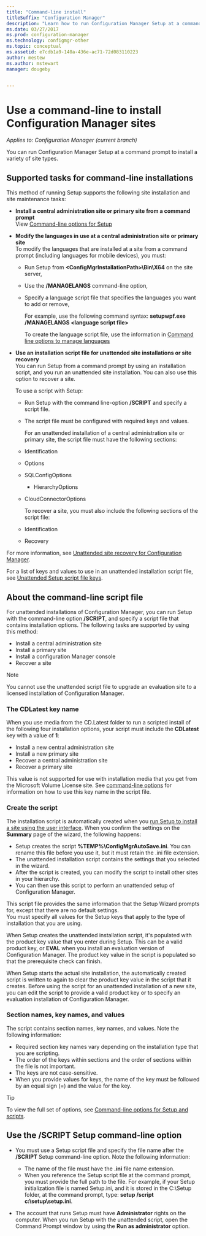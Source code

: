 ```yaml
---
title: "Command-line install"
titleSuffix: "Configuration Manager"
description: "Learn how to run Configuration Manager Setup at a command prompt for a variety of site installations."
ms.date: 03/27/2017
ms.prod: configuration-manager
ms.technology: configmgr-other
ms.topic: conceptual
ms.assetid: e7cdb1a9-140a-436e-ac71-72d083110223
author: mestew
ms.author: mstewart
manager: dougeby


---
```

# Use a command-line to install Configuration Manager sites

*Applies to: Configuration Manager (current branch)*

 You can run Configuration Manager Setup at a command prompt to install a variety of site types.

## Supported tasks for command-line installations
 This method of running Setup supports the following site installation and site maintenance tasks:

- **Install a central administration site or primary site from a command prompt**  
  View [Command-line options for Setup](../../../../core/servers/deploy/install/command-line-options-for-setup.md)

- **Modify the languages in use at a central administration site or primary site**  
   To modify the languages that are installed at a site from a command prompt (including languages for mobile devices), you must:  

  - Run Setup from **&lt;ConfigMgrInstallationPath\>\Bin\X64** on the site server,
  - Use the **/MANAGELANGS** command-line option,
  - Specify a language script file that specifies the languages you want to add or remove,  

    For example, use the following command syntax: **setupwpf.exe /MANAGELANGS &lt;language script file\>**  

    To create the language script file, use the information in [Command line options to manage languages](../../../../core/servers/deploy/install/command-line-options-for-setup.md#bkmk_Lang)  

- **Use an installation script file for unattended site installations or site recovery**  
   You can run Setup from a command prompt by using an installation script, and you run an unattended site installation. You can also use this option to recover a site.    

   To use a script with Setup:  

  - Run Setup with the command line-option **/SCRIPT** and specify a script file.  

  - The script file must be configured with required keys and values.  

    For an unattended installation of a central administration site or primary site, the script file must have the following sections:  

  - Identification    
  - Options    
  - SQLConfigOptions    
    -   HierarchyOptions    
  - CloudConnectorOptions   

    To recover a site, you must also include the following sections of the script file:  

  - Identification  
  - Recovery

For more information, see [Unattended site recovery for Configuration Manager](/sccm/protect/understand/unattended-recovery).  

For a list of keys and values to use in an unattended installation script file, see [Unattended Setup script file keys](../../../../core/servers/deploy/install/command-line-options-for-setup.md#bkmk_Unattended).  

## About the command-line script file  
 For unattended installations of Configuration Manager, you can run Setup with the command-line option **/SCRIPT**, and specify a script file that contains  installation options. The following tasks are supported by using this method:  

-   Install a central administration site  
-   Install a primary site  
-   Install a configuration Manager console  
-   Recover a site  

> [!NOTE]  
>  You cannot use the unattended script file to upgrade an evaluation site to a licensed installation of Configuration Manager.  

### The CDLatest key name
When you use media from the CD.Latest folder to run a scripted install of the following four installation options, your script  must include the **CDLatest** key with a value of  **1**:
- Install a new central administration site
- Install a new primary site
- Recover a central administration site
- Recover a primary site

This value is not supported for use with installation media that you get from the Microsoft Volume License site.
See [command-line options](/sccm/core/servers/deploy/install/command-line-options-for-setup) for information on how to use this key name in the script file.



### Create the script
The installation script is automatically created when you [run Setup to install a site using the user interface](../../../../core/servers/deploy/install/use-the-setup-wizard-to-install-sites.md).  When you confirm the settings on the **Summary** page of the wizard, the following happens:  

-   Setup creates the script **%TEMP%\ConfigMgrAutoSave.ini**.  You can rename this file before you use it, but it must retain the .ini file extension.  
-   The unattended installation script contains the settings that you selected in the wizard.  
-   After the script is created, you can modify the script to install other sites in your hierarchy.  
-   You can then use this script to perform an unattended setup of Configuration Manager.  

This script file provides the same information that the Setup Wizard prompts for, except that there are no default settings.   
You must specify all values for the Setup keys that apply to the type of installation that you are using.   

When Setup creates the unattended installation script, it's populated with the product key value that you enter during Setup. This can be a valid product key, or **EVAL** when you install an evaluation version of Configuration Manager. The product key value in the script is populated so that the prerequisite check can finish.   

When Setup starts the actual site installation, the automatically created script is written to again to clear the product key value in the script that it creates. Before using the script for an unattended installation of a new site, you can edit the script to provide a valid product key or to specify an evaluation installation of Configuration Manager.  

### Section names, key names, and values
The script contains section names, key names, and values. Note the following information:
-   Required section key names vary depending on the installation type that you are scripting.
-   The order of the keys within sections and the order of sections within the file is not important.     
-   The keys are not case-sensitive.  
-   When you provide values for keys, the name of the key must be followed by an equal sign (=) and the value for the key.    

> [!TIP]  
>  To view the full set of options, see  [Command-line options for Setup and scripts](../../../../core/servers/deploy/install/command-line-options-for-setup.md).  

## Use the /SCRIPT Setup command-line option

-   You must use a Setup script file and specify the file name after the **/SCRIPT** Setup command-line option. Note the following information:   
    -   The name of the file must have the **.ini** file name extension.  
    -   When you reference the Setup script file at the command prompt, you must provide the full path to the file. For example, if your Setup initialization file is named Setup.ini, and it is stored in the C:\Setup folder, at the command prompt, type:  **setup /script c:\setup\setup.ini**.  

-   The account that runs Setup must have **Administrator** rights on the computer. When you run Setup with the unattended script, open the Command Prompt window by using the **Run as administrator** option.   

